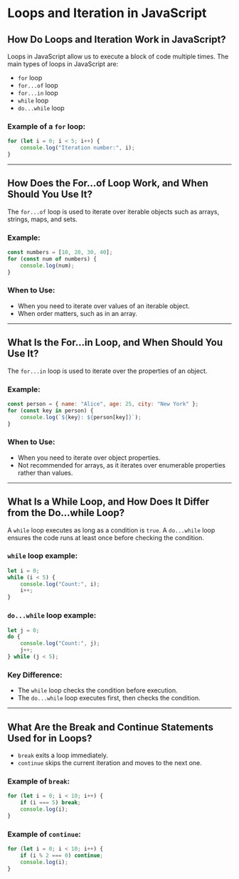 # Loops and Iteration in JavaScript

## How Do Loops and Iteration Work in JavaScript?
Loops in JavaScript allow us to execute a block of code multiple times. The main types of loops in JavaScript are:

- `for` loop
- `for...of` loop
- `for...in` loop
- `while` loop
- `do...while` loop

### Example of a `for` loop:
```javascript
for (let i = 0; i < 5; i++) {
    console.log("Iteration number:", i);
}
```

---

## How Does the For...of Loop Work, and When Should You Use It?
The `for...of` loop is used to iterate over iterable objects such as arrays, strings, maps, and sets.

### Example:
```javascript
const numbers = [10, 20, 30, 40];
for (const num of numbers) {
    console.log(num);
}
```

### When to Use:
- When you need to iterate over values of an iterable object.
- When order matters, such as in an array.

---

## What Is the For...in Loop, and When Should You Use It?
The `for...in` loop is used to iterate over the properties of an object.

### Example:
```javascript
const person = { name: "Alice", age: 25, city: "New York" };
for (const key in person) {
    console.log(`${key}: ${person[key]}`);
}
```

### When to Use:
- When you need to iterate over object properties.
- Not recommended for arrays, as it iterates over enumerable properties rather than values.

---

## What Is a While Loop, and How Does It Differ from the Do...while Loop?
A `while` loop executes as long as a condition is `true`. A `do...while` loop ensures the code runs at least once before checking the condition.

### `while` loop example:
```javascript
let i = 0;
while (i < 5) {
    console.log("Count:", i);
    i++;
}
```

### `do...while` loop example:
```javascript
let j = 0;
do {
    console.log("Count:", j);
    j++;
} while (j < 5);
```

### Key Difference:
- The `while` loop checks the condition before execution.
- The `do...while` loop executes first, then checks the condition.

---

## What Are the Break and Continue Statements Used for in Loops?
- `break` exits a loop immediately.
- `continue` skips the current iteration and moves to the next one.

### Example of `break`:
```javascript
for (let i = 0; i < 10; i++) {
    if (i === 5) break;
    console.log(i);
}
```

### Example of `continue`:
```javascript
for (let i = 0; i < 10; i++) {
    if (i % 2 === 0) continue;
    console.log(i);
}

